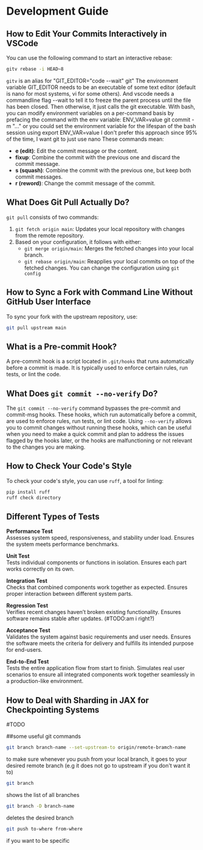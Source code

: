 
# Development Guide

## How to Edit Your Commits Interactively in VSCode

You can use the following command to start an interactive rebase:

```bash
gitv rebase -i HEAD~8
```
`gitv` is an alias for "GIT_EDITOR=\"code --wait\" git" 
The environment variable GIT_EDITOR needs to be an executable of some text editor (default is nano for most systems, vi for some others). And vscode needs a commandline flag --wait to tell it to freeze the parent process until the file has been closed. Then otherwise, it just calls the git executable.
With bash, you can modify environment variables on a per-command basis by prefacing the command with the env variable:
ENV_VAR=value git commit -m "..."
or you could set the environment variable for the lifespan of the bash session using
export ENV_VAR=value
I don't prefer this approach since 95% of the time, I want git to just use nano 
These commands mean:
- **e (edit)**: Edit the commit message or the content.
- **fixup**: Combine the commit with the previous one and discard the commit message.
- **s (squash)**: Combine the commit with the previous one, but keep both commit messages.
- **r (reword)**: Change the commit message of the commit.

## What Does Git Pull Actually Do?

`git pull` consists of two commands:
1. `git fetch origin main`: Updates your local repository with changes from the remote repository.
2. Based on your configuration, it follows with either:
   - `git merge origin/main`: Merges the fetched changes into your local branch.
   - `git rebase origin/main`: Reapplies your local commits on top of the fetched changes.
You can change the configuration using `git config`

## How to Sync a Fork with Command Line Without GitHub User Interface

To sync your fork with the upstream repository, use:

```bash
git pull upstream main
```

## What is a Pre-commit Hook?

A pre-commit hook is a script located in `.git/hooks` that runs automatically before a commit is made. It is typically used to enforce certain rules, run tests, or lint the code.

## What Does `git commit --no-verify` Do?

The `git commit --no-verify` command bypasses the pre-commit and commit-msg hooks. These hooks, which run automatically before a commit, are used to enforce rules, run tests, or lint code. Using `--no-verify` allows you to commit changes without running these hooks, which can be useful when you need to make a quick commit and plan to address the issues flagged by the hooks later, or the hooks are malfunctioning or not relevant to the changes you are making.

## How to Check Your Code's Style

To check your code's style, you can use `ruff`, a tool for linting:

```bash
pip install ruff
ruff check directory
```


## Different Types of Tests

**Performance Test**  
Assesses system speed, responsiveness, and stability under load. Ensures the system meets performance benchmarks.

**Unit Test**  
Tests individual components or functions in isolation. Ensures each part works correctly on its own.

**Integration Test**  
Checks that combined components work together as expected. Ensures proper interaction between different system parts.

**Regression Test**  
Verifies recent changes haven’t broken existing functionality. Ensures software remains stable after updates. (#TODO:am i right?)

**Acceptance Test**  
Validates the system against basic requirements and user needs. Ensures the software meets the criteria for delivery and fulfills its intended purpose for end-users.

**End-to-End Test**  
Tests the entire application flow from start to finish. Simulates real user scenarios to ensure all integrated components work together seamlessly in a production-like environment.

## How to Deal with Sharding in JAX for Checkpointing Systems
#TODO


##some useful git commands
```bash
git branch branch-name --set-upstream-to origin/remote-bramch-name
```
to make sure whenever you push from your local branch, it goes to your desired remote branch (e.g it does not go to upstream if you don't want it to)
```bash
git branch 
```
shows the list of all branches

```bash
git branch -D branch-name
```
deletes the desired branch

```bash
git push to-where from-where
```
if you want to be specific

